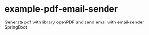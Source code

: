 # example-pdf-email-sender
Generate pdf with library openPDF and send email with email-sender SpringBoot
